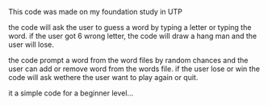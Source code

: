 This code was made on my foundation study in UTP

the code will ask the user to guess a word by typing a letter or typing the word.
if the user got 6 wrong letter, the code will draw a hang man and the user will lose.

the code prompt a word from the word files by random chances and the user can add or remove word from the words file. 
if the user lose or win the code will ask wethere the user want to play again or quit.

it a simple code for a beginner level...
